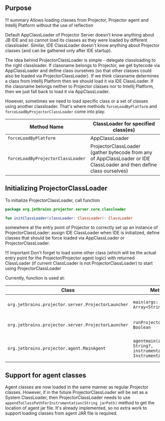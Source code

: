 ## Purpose

!!! summary 
    Allows loading classes from Projector, Projector agent and Intellij Platform without the use of reflection

Default AppClassLoader of Projector Server doesn't know anything about JB IDE and so cannot load its classes as they were loaded by different classloader. Similar, IDE ClassLoader doesn't know anything about Projector classes (and can be gathered only after IDE startup). 

The idea behind ProjectorClassLoader is simple - delegate classloading to the right classloader. If classname belongs to Projector, we get bytecode via AppClassLoader and define class ourselves (so that other classes could also be loaded via ProjectorClassLoader). If we think classname determines a class from Intellij Platform then we should load it via IDE ClassLoader. If the classname belongs neither to Projector classes nor to Intellij Platform, then we just fall back to load it via AppClassLoader. 

However, sometimes we need to load specific class or a set of classes using another classloader. That's where methods `forceLoadByPlatform` and `forceLoadByProjectorClassLoader` come into play. 

Method Name                         | ClassLoader for specified class(es)
---                                 | ---
`forceLoadByPlatform`               | AppClassLoader 
`forceLoadByProjectorClassLoader`   | ProjectorClassLoader (gather bytecode from any of AppClassLoader or IDE ClassLoader and then define class ourselves) 

## Initializing ProjectorClassLoader
To initialize ProjectorClassLoader, call function 
```kotlin
package org.jetbrains.projector.server.core.classloader

fun initClassLoader(classLoader: ClassLoader): ClassLoader
``` 
 somewhere at the entry point of Projector to correctly set up an instance of ProjectorClassLoader: assign IDE ClassLoader when IDE is initialized, define classes that should be force loaded via AppClassLoader or ProjectorClassLoader.
 
!!! important
    Don't forget to load some other class (which will be the actual entry point for the Projector/Projector agent logic) with returned ClassLoader (if current ClassLoader is not ProjectorClassLoader) to start using ProjectorClassLoader
 
Currently, function is used at:
  
Class                                              | Method         | Reason
---                                                | ---            | ---
`org.jetbrains.projector.server.ProjectorLauncher` | `main(args: Array<String>)` | Default entry point
`org.jetbrains.projector.server.ProjectorLauncher` | `runProjectorServer(): Boolean` | Entry point for CWM
`org.jetbrains.projector.agent.MainAgent` | `agentmain(args: String?, instrumentation: Instrumentation)` | Projector Plugin entry point

## Support for agent classes

Agent classes are now loaded in the same manner as regular Projector classes. However, if in the future ProjectorClassLoader will be set as a System ClassLoader, then ProjectorClassLoader needs to use `appendToClassPathForInstrumentation(String jarPath)` method to get the location of agent jar file. It's already implemented, so no extra work to support loading classes from agent JAR file is required.
